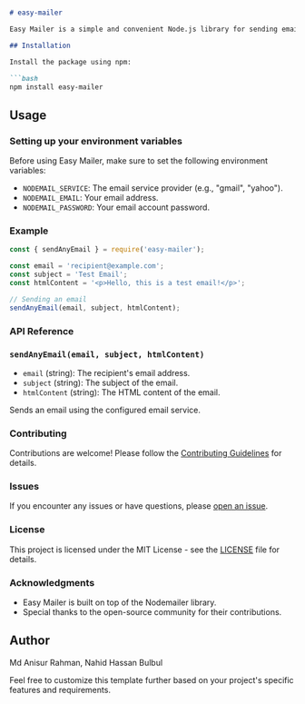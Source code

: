 # 

```markdown
# easy-mailer

Easy Mailer is a simple and convenient Node.js library for sending emails using Nodemailer. It provides an easy-to-use interface to send emails with minimal configuration.

## Installation

Install the package using npm:

```bash
npm install easy-mailer

```

## Usage

### Setting up your environment variables

Before using Easy Mailer, make sure to set the following environment variables:

- `NODEMAIL_SERVICE`: The email service provider (e.g., "gmail", "yahoo").
- `NODEMAIL_EMAIL`: Your email address.
- `NODEMAIL_PASSWORD`: Your email account password.

### Example

```jsx
const { sendAnyEmail } = require('easy-mailer');

const email = 'recipient@example.com';
const subject = 'Test Email';
const htmlContent = '<p>Hello, this is a test email!</p>';

// Sending an email
sendAnyEmail(email, subject, htmlContent);

```

### API Reference

### `sendAnyEmail(email, subject, htmlContent)`

- `email` (string): The recipient's email address.
- `subject` (string): The subject of the email.
- `htmlContent` (string): The HTML content of the email.

Sends an email using the configured email service.

### Contributing

Contributions are welcome! Please follow the [Contributing Guidelines](https://www.notion.so/CONTRIBUTING.md) for details.

### Issues

If you encounter any issues or have questions, please [open an issue](https://github.com/yourusername/easy-mailer/issues).

### License

This project is licensed under the MIT License - see the [LICENSE](https://www.notion.so/LICENSE) file for details.

### Acknowledgments

- Easy Mailer is built on top of the Nodemailer library.
- Special thanks to the open-source community for their contributions.

## Author

Md Anisur Rahman, Nahid Hassan Bulbul

Feel free to customize this template further based on your project's specific features and requirements.